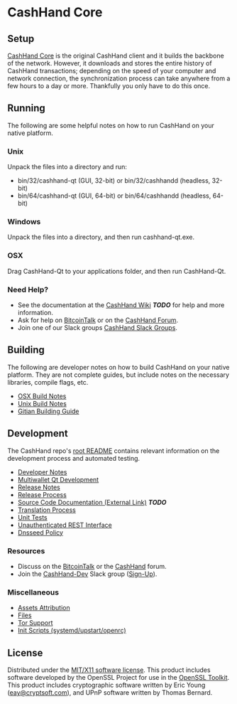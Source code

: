 CashHand Core
=====================

Setup
---------------------
[CashHand Core](http://cashhand.io/wallet) is the original CashHand client and it builds the backbone of the network. However, it downloads and stores the entire history of CashHand transactions; depending on the speed of your computer and network connection, the synchronization process can take anywhere from a few hours to a day or more. Thankfully you only have to do this once.

Running
---------------------
The following are some helpful notes on how to run CashHand on your native platform.

### Unix

Unpack the files into a directory and run:

- bin/32/cashhand-qt (GUI, 32-bit) or bin/32/cashhandd (headless, 32-bit)
- bin/64/cashhand-qt (GUI, 64-bit) or bin/64/cashhandd (headless, 64-bit)

### Windows

Unpack the files into a directory, and then run cashhand-qt.exe.

### OSX

Drag CashHand-Qt to your applications folder, and then run CashHand-Qt.

### Need Help?

* See the documentation at the [CashHand Wiki](https://en.bitcoin.it/wiki/Main_Page) ***TODO***
for help and more information.
* Ask for help on [BitcoinTalk](https://bitcointalk.org/index.php?topic=2186812.0) or on the [CashHand Forum](http://forum.cashhand.io/).
* Join one of our Slack groups [CashHand Slack Groups](https://cashhand.io/slack-logins/).

Building
---------------------
The following are developer notes on how to build CashHand on your native platform. They are not complete guides, but include notes on the necessary libraries, compile flags, etc.

- [OSX Build Notes](build-osx.md)
- [Unix Build Notes](build-unix.md)
- [Gitian Building Guide](gitian-building.md)

Development
---------------------
The CashHand repo's [root README](https://github.com/Cashhand/cashhand/blob/master/README.md) contains relevant information on the development process and automated testing.

- [Developer Notes](developer-notes.md)
- [Multiwallet Qt Development](multiwallet-qt.md)
- [Release Notes](release-notes.md)
- [Release Process](release-process.md)
- [Source Code Documentation (External Link)](https://dev.visucore.com/bitcoin/doxygen/) ***TODO***
- [Translation Process](translation_process.md)
- [Unit Tests](unit-tests.md)
- [Unauthenticated REST Interface](REST-interface.md)
- [Dnsseed Policy](dnsseed-policy.md)

### Resources

* Discuss on the [BitcoinTalk](https://bitcointalk.org/index.php?topic=2186812.0) or the [CashHand](http://forum.cashhand.io/) forum.
* Join the [CashHand-Dev](https://cashhand-dev.slack.com/) Slack group ([Sign-Up](https://cashhand.herokuapp.com/)).

### Miscellaneous
- [Assets Attribution](assets-attribution.md)
- [Files](files.md)
- [Tor Support](tor.md)
- [Init Scripts (systemd/upstart/openrc)](init.md)

License
---------------------
Distributed under the [MIT/X11 software license](http://www.opensource.org/licenses/mit-license.php).
This product includes software developed by the OpenSSL Project for use in the [OpenSSL Toolkit](https://www.openssl.org/). This product includes
cryptographic software written by Eric Young ([eay@cryptsoft.com](mailto:eay@cryptsoft.com)), and UPnP software written by Thomas Bernard.
